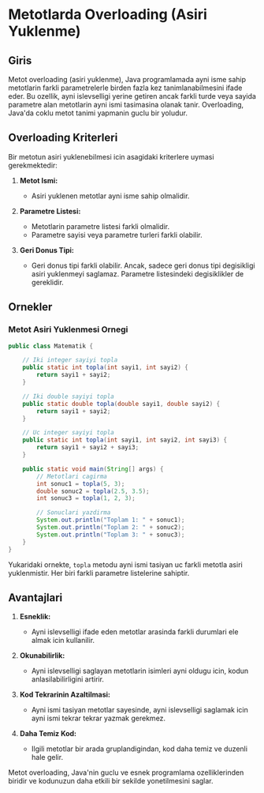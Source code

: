 # Metotlarda Overloading (Asiri Yuklenme)

## Giris

Metot overloading (asiri yuklenme), Java programlamada ayni isme sahip metotlarin farkli parametrelerle birden fazla kez tanimlanabilmesini ifade eder. Bu ozellik, ayni islevselligi yerine getiren ancak farkli turde veya sayida parametre alan metotlarin ayni ismi tasimasina olanak tanir. Overloading, Java'da coklu metot tanimi yapmanin guclu bir yoludur.

## Overloading Kriterleri

Bir metotun asiri yuklenebilmesi icin asagidaki kriterlere uymasi gerekmektedir:

1. **Metot Ismi:**
    - Asiri yuklenen metotlar ayni isme sahip olmalidir.

2. **Parametre Listesi:**
    - Metotlarin parametre listesi farkli olmalidir.
    - Parametre sayisi veya parametre turleri farkli olabilir.

3. **Geri Donus Tipi:**
    - Geri donus tipi farkli olabilir. Ancak, sadece geri donus tipi degisikligi asiri yuklenmeyi saglamaz. Parametre listesindeki degisiklikler de gereklidir.

## Ornekler

### Metot Asiri Yuklenmesi Ornegi

```java
public class Matematik {

    // Iki integer sayiyi topla
    public static int topla(int sayi1, int sayi2) {
        return sayi1 + sayi2;
    }

    // Iki double sayiyi topla
    public static double topla(double sayi1, double sayi2) {
        return sayi1 + sayi2;
    }

    // Uc integer sayiyi topla
    public static int topla(int sayi1, int sayi2, int sayi3) {
        return sayi1 + sayi2 + sayi3;
    }

    public static void main(String[] args) {
        // Metotlari cagirma
        int sonuc1 = topla(5, 3);
        double sonuc2 = topla(2.5, 3.5);
        int sonuc3 = topla(1, 2, 3);

        // Sonuclari yazdirma
        System.out.println("Toplam 1: " + sonuc1);
        System.out.println("Toplam 2: " + sonuc2);
        System.out.println("Toplam 3: " + sonuc3);
    }
}
```

Yukaridaki ornekte, `topla` metodu ayni ismi tasiyan uc farkli metotla asiri yuklenmistir. Her biri farkli parametre listelerine sahiptir.

## Avantajlari

1. **Esneklik:**
    - Ayni islevselligi ifade eden metotlar arasinda farkli durumlari ele almak icin kullanilir.

2. **Okunabilirlik:**
    - Ayni islevselligi saglayan metotlarin isimleri ayni oldugu icin, kodun anlasilabilirligini artirir.

3. **Kod Tekrarinin Azaltilmasi:**
    - Ayni ismi tasiyan metotlar sayesinde, ayni islevselligi saglamak icin ayni ismi tekrar tekrar yazmak gerekmez.

4. **Daha Temiz Kod:**
    - Ilgili metotlar bir arada gruplandigindan, kod daha temiz ve duzenli hale gelir.

Metot overloading, Java'nin guclu ve esnek programlama ozelliklerinden biridir ve kodunuzun daha etkili bir sekilde yonetilmesini saglar.
